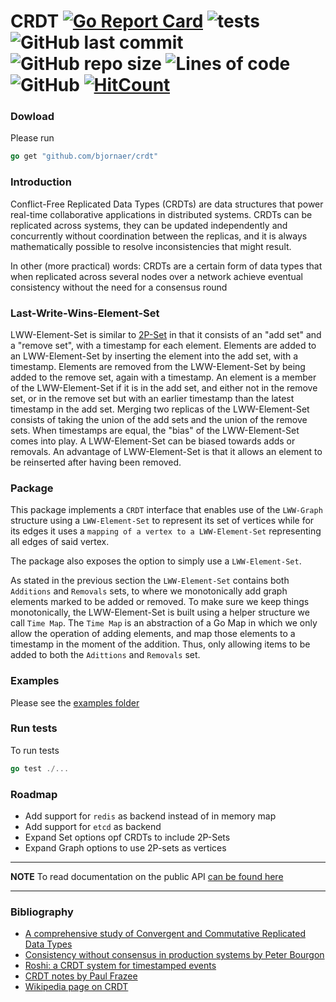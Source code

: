 # CRDT [![Go Report Card](https://goreportcard.com/badge/github.com/bjornaer/crdt)](https://goreportcard.com/report/github.com/bjornaer/crdt) ![tests](https://github.com/bjornaer/crdt/actions/workflows/push.yaml/badge.svg) ![GitHub last commit](https://img.shields.io/github/last-commit/bjornaer/crdt?style=plastic) ![GitHub repo size](https://img.shields.io/github/repo-size/bjornaer/crdt?style=plastic) ![Lines of code](https://img.shields.io/tokei/lines/github/bjornaer/crdt?style=plastic) ![GitHub](https://img.shields.io/github/license/bjornaer/crdt?style=flat-square) [![HitCount](https://hits.dwyl.com/bjornaer/crdt.svg?style=flat-square)](http://hits.dwyl.com/bjornaer/crdt)

### Dowload

Please run

```go
go get "github.com/bjornaer/crdt"
```
### Introduction
Conflict-Free Replicated Data Types (CRDTs) are data structures that power real-time collaborative applications in
distributed systems. CRDTs can be replicated across systems, they can be updated independently and concurrently
without coordination between the replicas, and it is always mathematically possible to resolve inconsistencies that
might result.

In other (more practical) words: CRDTs are a certain form of data types that when replicated across several nodes over a network achieve eventual consistency without the need for a consensus round

### Last-Write-Wins-Element-Set
LWW-Element-Set is similar to 
[2P-Set](https://en.wikipedia.org/wiki/Conflict-free_replicated_data_type#2P-Set_(Two-Phase_Set)) 
in that it consists of an "add set" and a "remove set",
with a timestamp for each element. 
Elements are added to an LWW-Element-Set by inserting the element into the add set, with a timestamp.
Elements are removed from the LWW-Element-Set by being added to the remove set, again with a timestamp.
An element is a member of the LWW-Element-Set if it is in the add set, and either not in the remove set,
or in the remove set but with an earlier timestamp than the latest timestamp in the add set. Merging two replicas of the
LWW-Element-Set consists of taking the union of the add sets and the union of the remove sets.
When timestamps are equal, the "bias" of the LWW-Element-Set comes into play.
A LWW-Element-Set can be biased towards adds or removals.
An advantage of LWW-Element-Set is that it allows an element to be reinserted after having been removed.

### Package

This package implements a `CRDT` interface that enables use of the `LWW-Graph` structure using a `LWW-Element-Set` to represent its set of vertices while for its edges it uses a `mapping of a vertex to a LWW-Element-Set` representing all edges of said vertex.

The package also exposes the option to simply use a `LWW-Element-Set`.

As stated in the previous section the `LWW-Element-Set` contains both `Additions` and `Removals` sets, 
to where we monotonically add graph elements marked to be added or removed. 
To make sure we keep things monotonically, the LWW-Element-Set is built using a helper structure we call `Time Map`.
The `Time Map` is an abstraction of a Go Map in which we only allow the operation of adding elements,
and map those elements to a timestamp in the moment of the addition.
Thus, only allowing items to be added to both the `Adittions` and `Removals` set.

### Examples

Please see the [examples folder](examples/README.md)
### Run tests

To run tests

```go
go test ./...
```

### Roadmap

- Add support for `redis` as backend instead of in memory map
- Add support for `etcd` as backend
- Expand Set options opf CRDTs to include 2P-Sets
- Expand Graph options to use 2P-sets as vertices

---
**NOTE**
To read documentation on the public API [can be found here](https://pkg.go.dev/github.com/bjornaer/crdt)

---

### Bibliography

- [A comprehensive study of Convergent and Commutative Replicated Data Types](https://hal.inria.fr/file/index/docid/555588/filename/techreport.pdf)
- [Consistency without consensus in production systems by Peter Bourgon](https://www.youtube.com/watch?v=em9zLzM8O7c)
- [Roshi: a CRDT system for timestamped events](https://developers.soundcloud.com/blog/roshi-a-crdt-system-for-timestamped-events)
- [CRDT notes by Paul Frazee](https://github.com/pfrazee/crdt_notes)
- [Wikipedia page on CRDT](https://en.wikipedia.org/wiki/Conflict-free_replicated_data_type)